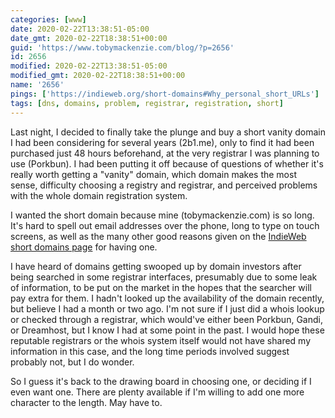 ```yaml
---
categories: [www]
date: 2020-02-22T13:38:51-05:00
date_gmt: 2020-02-22T18:38:51+00:00
guid: 'https://www.tobymackenzie.com/blog/?p=2656'
id: 2656
modified: 2020-02-22T13:38:51-05:00
modified_gmt: 2020-02-22T18:38:51+00:00
name: '2656'
pings: ['https://indieweb.org/short-domains#Why_personal_short_URLs']
tags: [dns, domains, problem, registrar, registration, short]
---
```


Last night, I decided to finally take the plunge and buy a short vanity domain I had been considering for several years (2b1.me), only to find it had been purchased just 48 hours beforehand, at the very registrar I was planning to use (Porkbun).<!--more-->  I had been putting it off because of questions of whether it's really worth getting a "vanity" domain, which domain makes the most sense, difficulty choosing a registry and registrar, and perceived problems with the whole domain registration system.

I wanted the short domain because mine (tobymackenzie.com) is so long.  It's hard to spell out email addresses over the phone, long to type on touch screens, as well as the many other good reasons given on the [IndieWeb short domains page](https://indieweb.org/short-domains#Why_personal_short_URLs) for having one.

I have heard of domains getting swooped up by domain investors after being searched in some registrar interfaces, presumably due to some leak of information, to be put on the market in the hopes that the searcher will pay extra for them.  I hadn't looked up the availability of the domain recently, but believe I had a month or two ago.  I'm not sure if I just did a whois lookup or checked through a registrar, which would've either been Porkbun, Gandi, or Dreamhost, but I know I had at some point in the past.  I would hope these reputable registrars or the whois system itself would not have shared my information in this case, and the long time periods involved suggest probably not, but I do wonder.

So I guess it's back to the drawing board in choosing one, or deciding if I even want one.  There are plenty available if I'm willing to add one more character to the length.  May have to.
